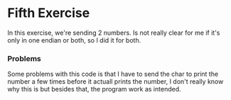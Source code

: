 # Fifth Exercise
In this exercise, we're sending 2 numbers. Is not really clear for me if it's only in one endian or both, so I did it for both.

### Problems
Some problems with this code is that I have to send the char to print the number a few times before it actuall prints the number, I don't really know why this is but besides that, the program work as intended.